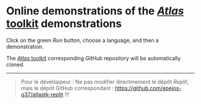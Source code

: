# Online demonstrations of the [*Atlas* toolkit](http://atlastk.org/) demonstrations

Click on the green *Run* button, choose a language, and then a demonstration.

The [*Atlas* toolkit](http://atlastk.org/) corresponding *GitHub* repository will be automatically cloned.

---

> Pour le développeur :
>    Ne pas modifier directmement le dépôt *Replit*, mais le dépôt GitHub correspondant : <https://github.com/epeios-q37/atlastk-replit> !!!

